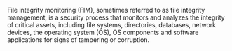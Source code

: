 File integrity monitoring (FIM), sometimes referred to as file integrity management, is a security process that monitors and analyzes the integrity of critical assets, including file systems, directories, databases, network devices, the operating system (OS), OS components and software applications for signs of tampering or corruption.
